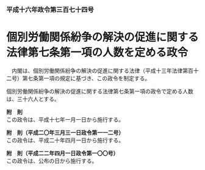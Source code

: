 ### 平成十六年政令第三百七十四号  
# 個別労働関係紛争の解決の促進に関する法律第七条第一項の人数を定める政令  
　内閣は、個別労働関係紛争の解決の促進に関する法律（平成十三年法律第百十二号）第七条第一項の規定に基づき、この政令を制定する。  
  
個別労働関係紛争の解決の促進に関する法律第七条第一項の政令で定める人数は、三十六人とする。  
  
**附　則**  
この政令は、平成十七年一月一日から施行する。  
  
**附　則（平成二〇年三月三一日政令第一一二号）**  
この政令は、平成二十年四月一日から施行する。  
  
**附　則（平成二二年四月一日政令第一〇〇号）**  
この政令は、公布の日から施行する。  
  
